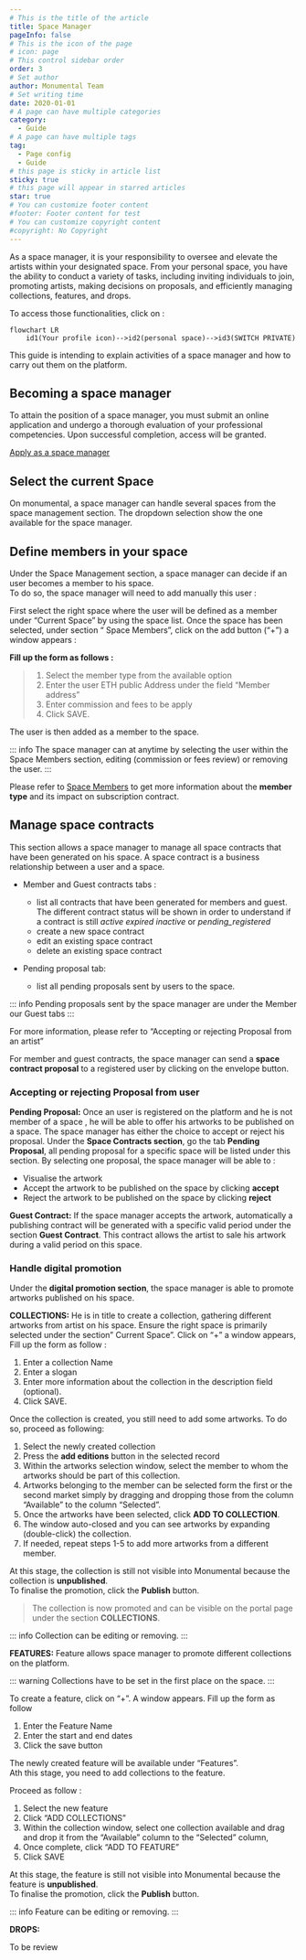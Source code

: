 ```yaml
---
# This is the title of the article
title: Space Manager
pageInfo: false
# This is the icon of the page
# icon: page
# This control sidebar order
order: 3
# Set author
author: Monumental Team     
# Set writing time
date: 2020-01-01
# A page can have multiple categories
category:
  - Guide
# A page can have multiple tags
tag:
  - Page config
  - Guide
# this page is sticky in article list
sticky: true
# this page will appear in starred articles
star: true
# You can customize footer content
#footer: Footer content for test
# You can customize copyright content
#copyright: No Copyright
---
```

As a space manager, it is your responsibility to oversee and elevate the artists within your designated space. From your personal space, you have the ability to conduct a variety of tasks, including inviting individuals to join, promoting artists, making decisions on proposals, and efficiently managing collections, features, and drops.

To access those functionalities, click on :


```mermaid
flowchart LR
    id1(Your profile icon)-->id2(personal space)-->id3(SWITCH PRIVATE)
```

This guide is intending to explain activities of a space manager and how to carry out them on the platform.

## Becoming a space manager

To attain the position of a space manager, you must submit an online application and undergo a thorough evaluation of your professional competencies. Upon successful completion, access will be granted.

[Apply as a space manager](https://monumental.app/apply/manager)

## Select the current Space

On monumental, a space manager can handle several spaces from the space management section.
The dropdown selection show the one available for the space manager.

## Define members in your space

Under the Space Management section, a space manager can decide if an user becomes a member to his space. <br>
To do so, the space manager will need to add manually this user :

First select the right space where the user will be defined as a member under “Current Space” by using the space list.
Once the space has been selected, under section “ Space Members”, click on the add button (“+”) a window appears :

**Fill up the form as follows :**

> 1. Select the member type from the available option
> 2. Enter the user ETH public Address under the field “Member address”
> 3. Enter commission and fees to be apply
> 4. Click SAVE. 

The user is then added as a member to the space.

::: info
The space manager can at anytime by selecting the user within the Space Members section, editing (commission or fees review) or removing the user.
::: 


Please refer to [Space Members](/started/space.md#space-members) to get more information about the **member type** and its impact on subscription contract.


## Manage space contracts

This section allows a space manager to manage all space contracts that have been generated on his space.
A space contract is a business relationship between a user and a space.

- Member and Guest contracts tabs : 
    - list all contracts that have been generated for members and guest. 
      The different contract status will be shown in order to understand if a contract is still _active_  _expired_ _inactive_ or _pending_registered_
    - create a new space contract
    - edit an existing space contract
    - delete an existing space contract

- Pending proposal tab: 
    - list all pending proposals sent by users to the space.

::: info
Pending proposals sent by the space manager are under the Member our Guest tabs
:::
    
For more information, please refer to “Accepting or rejecting Proposal from an artist”

For member and guest contracts, the space manager can send a **space contract proposal** to a registered user by clicking on the envelope button.

### Accepting or rejecting Proposal from user

**Pending Proposal:**
Once an user is registered on the platform and he is not member of a space , he will be able to offer his artworks to be published on a space. The space manager has either the choice to accept or reject his proposal.
Under the **Space Contracts section**, go the tab **Pending Proposal**, all pending proposal for a specific space will be listed under this section.
By selecting one proposal, the space manager will be able to :
-	Visualise the artwork
-	Accept the artwork to be published on the space by clicking **accept**
-	Reject the artwork to be published on the space by clicking **reject**

**Guest Contract:**
If the space manager accepts the artwork, automatically a publishing contract will be generated with a specific valid period under the section **Guest Contract**. 
This contract allows the artist to sale his artwork during a valid period on this space.

### Handle digital promotion
Under the **digital promotion section**, the space manager is able to promote artworks published on his space. 

**COLLECTIONS:**
He is in title to create a collection, gathering different artworks from artist on his space.
Ensure the right space is primarily selected under the section” Current Space”.
Click on “+” a window appears, 
Fill up the form as follow :
1. Enter a collection Name
2. Enter a slogan
3. Enter more information about the collection in the description field (optional).
4. Click SAVE. 

Once the collection is created, you still need to add some artworks. To do so, proceed as following:
 
1. Select the newly created collection 
2. Press the **add editions** button in the selected record
3. Within the artworks selection window, select the member to whom the artworks should be part of this collection. 
4. Artworks belonging to the member can be selected form the first or the second market simply by dragging and dropping those from the column “Available” to the column “Selected”. 
5. Once the artworks have been selected, click **ADD TO COLLECTION**.
6. The window auto-closed and you can see artworks by expanding (double-click) the collection.
6. If needed, repeat steps 1-5 to add more artworks from a different member.

At this stage, the collection is still not visible into Monumental because the collection is **unpublished**.<br>
To finalise the promotion, click the **Publish** button.

> The collection is now promoted and can be visible on the portal page under the section **COLLECTIONS**.

::: info
Collection can be editing or removing.
:::

**FEATURES:**
Feature allows space manager to promote different collections on the platform.
 
::: warning
Collections have to be set in the first place on the space.
:::

To create a feature, click on “+”. A window appears.
Fill up the form as follow
1. Enter the Feature Name
2. Enter the start and end dates
3. Click the save button

The newly created feature will be available under “Features”.<br>
Ath this stage, you need to add collections to the feature.

Proceed as follow :
1. Select the new feature 
2. Click “ADD COLLECTIONS”
3. Within the collection window, select one collection available and drag and drop it from the “Available” column to the “Selected” column,
4. Once complete, click “ADD TO FEATURE”
5. Click SAVE

At this stage, the feature is still not visible into Monumental because the feature is **unpublished**.<br>
To finalise the promotion, click the **Publish** button.

::: info
Feature can be editing or removing.
:::

**DROPS:**

To be review
